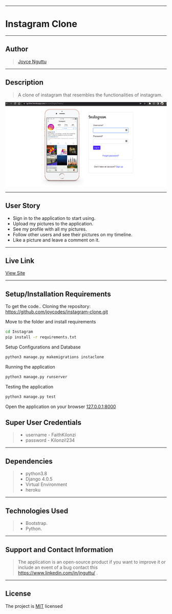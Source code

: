 ***

# Instagram Clone

---

## Author
> [Joyce Nguttu](https://github.com/joycodes)
***

## Description
>A clone of instagram that resembles the functionalities of instagram.

![image](./static/images/login-pagee.png)


---

## User Story  
  
* Sign in to the application to start using.
* Upload my pictures to the application.
* See my profile with all my pictures.
* Follow other users and see their pictures on my timeline.
* Like a picture and leave a comment on it.  

---

## Live Link
[View Site](https://igcl0ne.herokuapp.com/)

***

## Setup/Installation Requirements
To get the code..
Cloning the repository:
 https://github.com/joycodes/instagram-clone.git
  
Move to the folder and install requirements
  ```bash
  cd Instagram
  pip install -r requirements.txt
  ```
Setup Configurations and  Database
  ```bash 
  python3 manage.py makemigrations instaclone 
  ``` 
Running the application
  ```bash
  python3 manage.py runserver
  ```
  
Testing the application
  ```bash
  python3 manage.py test
  ```
Open the application on your browser 
[127.0.0.1:8000](http://127.0.0.1:8000/)


## Super User Credentials
>* username - FaithKilonzi
>* password - Kilonzi!234
---

## Dependencies
>* python3.8
>* Django 4.0.5
>* Virtual Environment
>* heroku
***
## Technologies Used
>* Bootstrap.
>* Python.
 
---

## Support and Contact Information
> The application is an open-source product if you  want to improve it or include an event of a bug  contact this
> https://www.linkedin.com/in/jnguttu/ .
***
## License
The project is [MIT](LICENSE) licensed 
